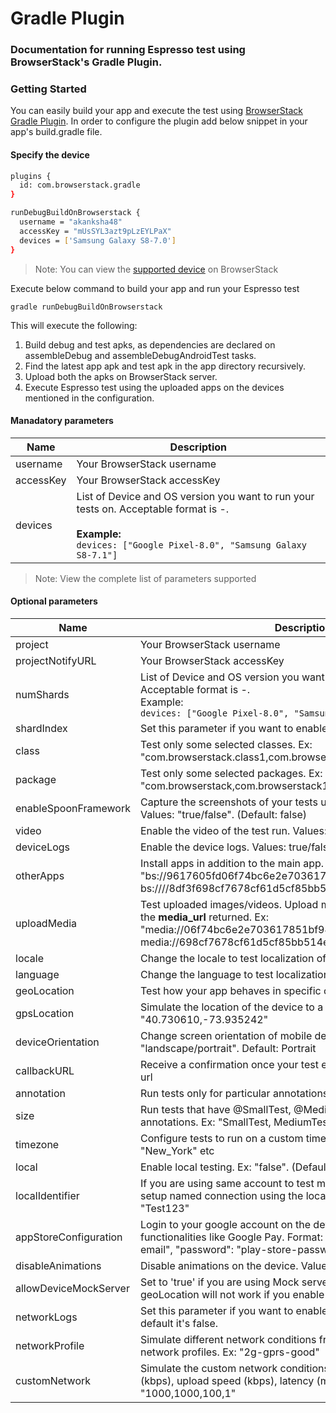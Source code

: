 # Gradle Plugin
### Documentation for running Espresso test using BrowserStack's Gradle Plugin.

### Getting Started
You can easily build your app and execute the test using [BrowserStack Gradle Plugin](https://github.com/browserstack/browserstack-gradle-plugin). In order to configure the plugin add below snippet in your app's build.gradle file.

#### Specify the device
```bash
plugins {
  id: com.browserstack.gradle
}

runDebugBuildOnBrowserstack {
  username = "akanksha48"
  accessKey = "mUsSYL3azt9pLzEYLPaX"
  devices = ['Samsung Galaxy S8-7.0']
}
```
>Note: You can view the [supported device](https://www.browserstack.com/list-of-browsers-and-platforms/app_automate) on BrowserStack

Execute below command to build your app and run your Espresso test
```
gradle runDebugBuildOnBrowserstack
```

This will execute the following:

1. Build debug and test apks, as dependencies are declared on assembleDebug and assembleDebugAndroidTest tasks.
2. Find the latest app apk and test apk in the app directory recursively.
3. Upload both the apks on BrowserStack server.
4. Execute Espresso test using the uploaded apps on the devices mentioned in the configuration.


#### Manadatory parameters

| Name      	| Description                                                                                                                                                           	|
|-----------	|-----------------------------------------------------------------------------------------------------------------------------------------------------------------------	|
| username  	| Your BrowserStack username                                                                                                                                            	|
| accessKey 	| Your BrowserStack accessKey                                                                                                                                           	|
| devices   	| List of Device and OS version you want to run your tests on. Acceptable format is -. <br><br>**Example:**<br>```devices: ["Google Pixel-8.0", "Samsung Galaxy S8-7.1"]``` 	|

> Note: View the complete list of parameters supported

#### Optional parameters

| Name                	  | Description                                                                                                                                                                          	|
|-----------------------	|--------------------------------------------------------------------------------------------------------------------------------------------------------------------------------------	|
| project               	| Your BrowserStack username                                                                                                                                                           	|
| projectNotifyURL      	| Your BrowserStack accessKey                                                                                                                                                          	|
| numShards             	| List of Device and OS version you want to run your tests on. Acceptable format is -. <br>Example:<br>```devices: ["Google Pixel-8.0", "Samsung Galaxy S8-7.1"]<br>```                	|
| shardIndex            	| Set this parameter if you want to enable the device logs                                                                                                                             	|
| class                 	| Test only some selected classes. Ex: "com.browserstack.class1,com.browserstack.class2"                                                                                               	|
| package               	| Test only some selected packages. Ex: "com.browserstack,com.browserstack1"                                                                                                           	|
| enableSpoonFramework  	| Capture the screenshots of your tests using the Spoon framework. Values: "true/false". (Default: false)                                                                              	|
| video                 	| Enable the video of the test run. Values: "true/false". Default: true                                                                                                                	|
| deviceLogs            	| Enable the device logs. Values: true/false                                                                                                                                           	|
| otherApps             	| Install apps in addition to the main app. Ex: "bs://9617605fd06f74bc6e2e703617851bf946ded26496e49ed8, bs:////8df3f698cf7678cf61d5cf85bb514e456a429346"                               	|
| uploadMedia           	| Test uploaded images/videos. Upload media using REST API and use the **media_url** returned. Ex: "media://06f74bc6e2e703617851bf946ded2649, media://698cf7678cf61d5cf85bb514e456a42" 	|
| locale                	| Change the locale to test localization of your App. Ex: "fr"                                                                                                                         	|
| language              	| Change the language to test localization of your App. Ex: "fr"                                                                                                                       	|
| geoLocation           	| Test how your app behaves in specific countries. Ex: "US"                                                                                                                            	|
| gpsLocation           	| Simulate the location of the device to a particular GPS location. Ex: "40.730610,-73.935242"                                                                                         	|
| deviceOrientation     	| Change screen orientation of mobile device. Value: "landscape/portrait". Default: Portrait                                                                                           	|
| callbackURL           	| Receive a confirmation once your test execution is completed on this url                                                                                                             	|
| annotation            	| Run tests only for particular annotations. Ex: "P1, P2"                                                                                                                              	|
| size                  	| Run tests that have @SmallTest, @MediumTest and @LargeTest annotations. Ex: "SmallTest, MediumTest"                                                                                  	|
| timezone              	| Configure tests to run on a custom time zone. Ex: "UTC" or "New_York" etc                                                                                                            	|
| local                 	| Enable local testing. Ex: "false". (Default: false)                                                                                                                                  	|
| localIdentifier       	| If you are using same account to test multiple applications, you can setup named connection using the localIdentifier option. Ex: "Test123"                                          	|
| appStoreConfiguration 	| Login to your google account on the devices in order to test the functionalities like Google Pay. Format: "{"username": "play-store-email", "password": "play-store-password"}"      	|
| disableAnimations     	| Disable animations on the device. Values: "true/false"                                                                                                                               	|
| allowDeviceMockServer 	| Set to 'true' if you are using Mock server. Local, NetworkLogs, IP geoLocation will not work if you enable this capability                                                           	|
| networkLogs           	| Set this parameter if you want to enable the Network Logs. By default it's false.                                                                                                    	|
| networkProfile        	| Simulate different network conditions from the list of existing network profiles. Ex: "2g-gprs-good"                                                                                 	|
| customNetwork         	| Simulate the custom network conditions. Format: "download speed (kbps), upload speed (kbps), latency (ms), packet loss (%)" . Ex: "1000,1000,100,1"                                  	|
